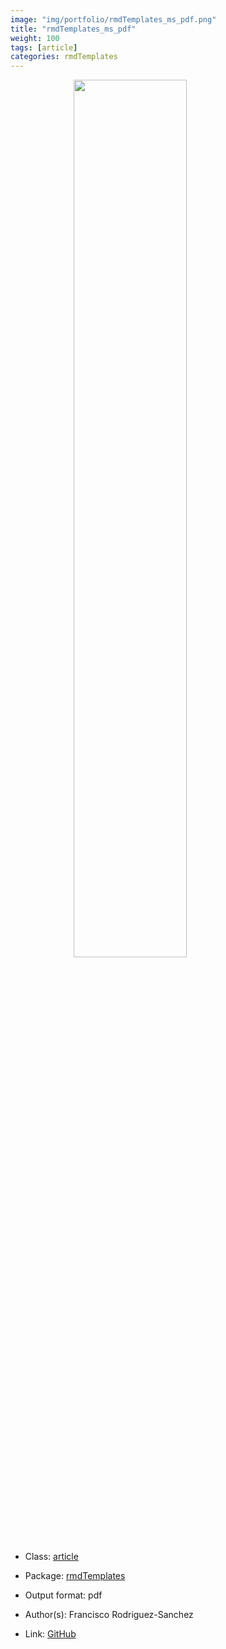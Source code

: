 ```yaml
---
image: "img/portfolio/rmdTemplates_ms_pdf.png"
title: "rmdTemplates_ms_pdf"
weight: 100
tags: [article]
categories: rmdTemplates
---
```




<!--more-->

<a href="../../img/portfolio/rmdTemplates_ms_pdf.png"><img class = "jf-image-shadow" src="../../img/portfolio/rmdTemplates_ms_pdf.png" style="display: block; margin: auto;" width="60%"></a>

- Class: [article](../../tags/article)
- Package: [rmdTemplates](rmdtemplates)
- Output format: pdf

- Author(s): Francisco Rodriguez-Sanchez
- Link: [GitHub](https://github.com/Pakillo/rmdTemplates)


